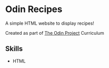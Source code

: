 # Odin Recipes

A simple HTML website to display recipes! 

Created as part of [The Odin Project](https://www.theodinproject.com/) Curriculum

## Skills

- HTML
